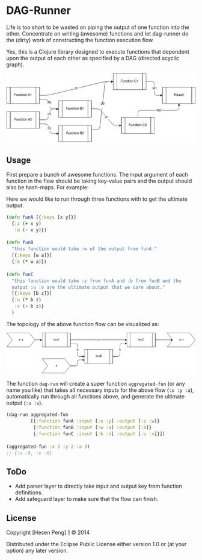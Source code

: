 # DAG-Runner

Life is too short to be wasted on piping the output of one function
into the other. Concentrate on writing (awesome) functions and let
dag-runner do the (dirty) work of constructing the function execution
flow.

Yes, this is a Clojure library designed to execute functions that
dependent upon the output of each other as specified by a DAG
(directed acyclic graph).

![](images/example-dag-runner.png)

## Usage

First prepare a bunch of awesome functions. The input argument of each
function in the flow should be taking key-value pairs and the output
should also be hash-maps. For example: 

Here we would like to run through three functions with to get the
ultimate output. 

```clj
(defn funA [{:keys [x y]}]
  {:z (+ x y)
   :w (- x y)})

(defn funB
  "this function would take :w of the output from funA."
  [{:keys [w a]}]
  {:b (* w a)})

(defn funC
  "this function would take :z from funA and :b from funB and the
  output :u :v are the ultimate output that we care about."
  [{:keys [b z]}]
  {:u (* b z)
   :v (- b z)}
  )
```
The topology of the above function flow can be visualized as: 

![](images/example-diagram.png)

The function `dag-run` will create a super function `aggregated-fun`
(or any name you like) that takes all necessary inputs for the above
flow (`:x :y :a`), automatically run through all functions above, and
generate the ultimate output (`:u :v`).

```clj
(dag-run aggregated-fun
         [{:function funA :input [:x :y] :output [:z :w]}
          {:function funB :input [:w :a] :output [:b]}
          {:function funC :input [:b :z] :output [:u :v]}])

(aggregated-fun :x 1 :y 2 :a 3)
;; {:u -9, :v -6}
```

## ToDo

* Add parser layer to directly take input and output key from function
  definitions. 
* Add safeguard layer to make sure that the flow can finish.

## License

Copyright [Hesen Peng] [1] © 2014 

Distributed under the Eclipse Public License either version 1.0 or (at
your option) any later version.

[1]: www.linkedin.com/in/hesenpeng/